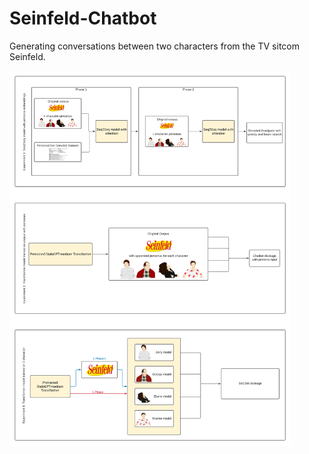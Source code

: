 # Seinfeld-Chatbot
Generating conversations between two characters from the TV sitcom Seinfeld.

<img height="600" src="https://github.com/akuz91/Seinfeld-Chatbot/blob/main/flowchart.png" />
